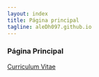 ```yaml
---
layout: index
title: Página principal
tagline: aleDh097.github.io
---
```

### Página Principal

[Curriculum Vitae](about)

